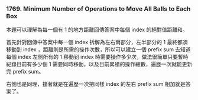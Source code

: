 ### 1769. Minimum Number of Operations to Move All Balls to Each Box

本題可以理解為每一個有 1 的地方距離回傳答案中每個 index 的絕對值距離和。

首先針對回傳中答案中每一個 index 拆解為左右兩部分，左半部分的 1 最終都須移動到 index ，距離則是所需的操作次數，所以可以建立一個 prefix sum 去知道每個 index 左側所有的 1 移動到 index 時需要操作多少次，做法很簡單只要暫時紀錄目前有多少個 1 需要同時移動，以及目前累積的操作總數，遍歷一次就能更新完 prefix sum。

右側也是同理，接著就是在遍歷一次把同樣 index 的左右 prefix sum 相加就是答案了。